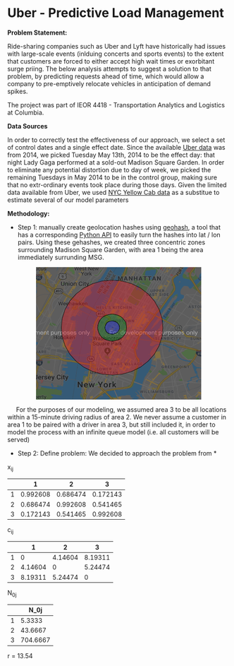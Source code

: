# Uber - Predictive Load Management

**Problem Statement:** 

Ride-sharing companies such as Uber and Lyft have historically had issues with large-scale events (inlduing concerts and sports events) to the extent that customers are forced to either accept high wait times or exorbitant surge priing. The below analysis attempts to suggest a solution to that problem, by predicting requests ahead of time, which would allow a company to pre-emptively relocate vehicles in anticipation of demand spikes. 

The project was part of IEOR 4418 - Transportation Analytics and Logistics at Columbia.

**Data Sources**

In order to correctly test the effectiveness of our approach, we select a set of control dates and a single effect date. Since the available [Uber data](https://github.com/fivethirtyeight/uber-tlc-foil-response) was from 2014, we picked Tuesday May 13th, 2014 to be the effect day: that night Lady Gaga performed at a sold-out Madison Square Garden. In order to eliminate any potential distortion due to day of week, we picked the remaining Tuesdays in May 2014 to be in the control group, making sure that no extr-ordinary events took place during those days. Given the limited data available from Uber, we used [NYC Yellow Cab data](http://www.nyc.gov/html/tlc/html/about/trip_record_data.shtml) as a substitue to estimate several of our model parameters

**Methodology:**

- Step 1: manually create geolocation hashes using [geohash](http://geohash.gofreerange.com/), a tool that has a corresponding [Python API](https://pypi.org/project/pygeohash/) to easily turn the hashes into lat / lon pairs. Using these gehashes, we created three concentric zones surrounding Madison Square Garden, with area 1 being the area immediately surrunding MSG.

<p align="center">
<img src="Circles.png" style="display: block; margin: auto;" height="300" width="375" />

&nbsp;&nbsp; &nbsp; For the purposes of our modeling, we assumed area 3 to be all locations within a 15-minute driving radius of area 2. We never assume a customer in area 1 to be paired with a driver in area 3, but still included it, in order to model the process with an infinite queue model (i.e. all customers will be served)

- Step 2: Define problem: We decided to approach the problem from 
     * 

x<sub>ij</sub>

|   |     1    |    2     |     3    |
| - | -------- | -------- | -------- |
| 1 | 0.992608 | 0.686474 | 0.172143 |
| 2 | 0.686474 | 0.992608 | 0.541465 |
| 3 | 0.172143 | 0.541465 | 0.992608 |

c<sub>ij</sub>

|   |    1    |    2    |    3    |
| - | ------- | ------- | ------- |
| 1 | 0       | 4.14604 | 8.19311 |
| 2 | 4.14604 | 0       | 5.24474 |
| 3 | 8.19311 | 5.24474 | 0       | 

N<sub>0j</sub>

|   |   N_0j   | 
| - | -------- |
| 1 | 5.3333   | 
| 2 | 43.6667  |  
| 3 | 704.6667 | 

r = 13.54
